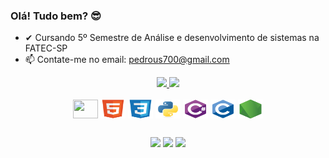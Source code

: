 ### Olá! Tudo bem? 😎

- ✔ Cursando 5º Semestre de Análise e desenvolvimento de sistemas na FATEC-SP
- 📫 Contate-me no email: pedrous700@gmail.com

<div align="center">
  <a href="https://github.com/Pedro101520">
  <img height="150em" src="https://github-readme-stats.vercel.app/api?username=Pedro101520&show_icons=true&theme=dark&include_all_commits=true&count_private=true"/>
  <img height="150em" src="https://github-readme-stats.vercel.app/api/top-langs/?username=Pedro101520&layout=compact&langs_count=7&theme=dark"/>
  </a>
</div>
<div align="center" valign="top" style="display: inline_block"><br>
  <img align="center" height="30" width="40" src="https://cdn.jsdelivr.net/gh/devicons/devicon/icons/java/java-plain-wordmark.svg"/>
  <img align="center" height="30" width="40" src="https://raw.githubusercontent.com/devicons/devicon/master/icons/html5/html5-original.svg">
  <img align="center" height="30" width="40" src="https://raw.githubusercontent.com/devicons/devicon/master/icons/css3/css3-original.svg">
  <img align="center" height="30" width="40" src="https://raw.githubusercontent.com/devicons/devicon/master/icons/python/python-original.svg">
  <img align="center" height="30" width="40" src="https://raw.githubusercontent.com/devicons/devicon/master/icons/csharp/csharp-original.svg">
    <img align="center" height="30" width="40" src="https://raw.githubusercontent.com/devicons/devicon/master/icons/c/c-original.svg">
    <img align="center" height="30" width="40" src="https://raw.githubusercontent.com/devicons/devicon/master/icons/nodejs/nodejs-original.svg">
</div>

##

<div align="center" valign="top">
  <a href = "https://wa.me/5511957280151"><img src="https://img.shields.io/badge/-WhatsApp-%25D366?style=for-the-badge&logo=whatsapp&logoColor=white" target="_blank"></a>
  <a href="https://www.linkedin.com/in/pedro-lima-40556523a/" target="_blank"><img src="https://img.shields.io/badge/-LinkedIn-%230077B5?style=for-the-badge&logo=linkedin&logoColor=white" target="_blank"></a>
  <a href="https://pedro101520.github.io" target="_blank"><img src="https://img.shields.io/badge/-%F0%9F%92%BB%20Meu%20Site%20-%23D366?style=for-the-badge&logoColor=white&color=lightgray" target="_blank"></a>
  
</div>
